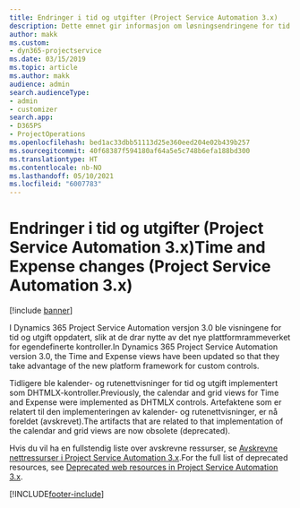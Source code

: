 ```yaml
---
title: Endringer i tid og utgifter (Project Service Automation 3.x)
description: Dette emnet gir informasjon om løsningsendringene for tid og utgifter.
author: makk
ms.custom:
- dyn365-projectservice
ms.date: 03/15/2019
ms.topic: article
ms.author: makk
audience: admin
search.audienceType:
- admin
- customizer
search.app:
- D365PS
- ProjectOperations
ms.openlocfilehash: bed1ac33dbb51113d25e360eed204e02b439b257
ms.sourcegitcommit: 40f68387f594180af64a5e5c748b6efa188bd300
ms.translationtype: HT
ms.contentlocale: nb-NO
ms.lasthandoff: 05/10/2021
ms.locfileid: "6007783"
---
```

# <a name="time-and-expense-changes-project-service-automation-3x"></a><span data-ttu-id="ff9d9-103">Endringer i tid og utgifter (Project Service Automation 3.x)</span><span class="sxs-lookup"><span data-stu-id="ff9d9-103">Time and Expense changes (Project Service Automation 3.x)</span></span>

[!include [banner](../../includes/psa-now-project-operations.md)]

<span data-ttu-id="ff9d9-104">I Dynamics 365 Project Service Automation versjon 3.0 ble visningene for tid og utgift oppdatert, slik at de drar nytte av det nye plattformrammeverket for egendefinerte kontroller.</span><span class="sxs-lookup"><span data-stu-id="ff9d9-104">In Dynamics 365 Project Service Automation version 3.0, the Time and Expense views have been updated so that they take advantage of the new platform framework for custom controls.</span></span>

<span data-ttu-id="ff9d9-105">Tidligere ble kalender- og rutenettvisninger for tid og utgift implementert som DHTMLX-kontroller.</span><span class="sxs-lookup"><span data-stu-id="ff9d9-105">Previously, the calendar and grid views for Time and Expense were implemented as DHTMLX controls.</span></span> <span data-ttu-id="ff9d9-106">Artefaktene som er relatert til den implementeringen av kalender- og rutenettvisninger, er nå foreldet (avskrevet).</span><span class="sxs-lookup"><span data-stu-id="ff9d9-106">The artifacts that are related to that implementation of the calendar and grid views are now obsolete (deprecated).</span></span>

<span data-ttu-id="ff9d9-107">Hvis du vil ha en fullstendig liste over avskrevne ressurser, se [Avskrevne nettressurser i Project Service Automation 3.x](web-resources-deprecated-v3.x.md).</span><span class="sxs-lookup"><span data-stu-id="ff9d9-107">For the full list of deprecated resources, see [Deprecated web resources in Project Service Automation 3.x](web-resources-deprecated-v3.x.md).</span></span>


[!INCLUDE[footer-include](../../includes/footer-banner.md)]